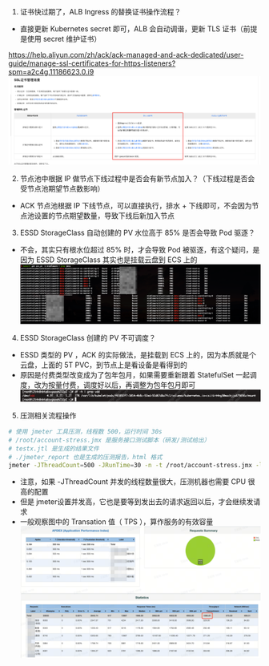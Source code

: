 
1. 证书快过期了，ALB Ingress 的替换证书操作流程？
- 直接更新 Kubernetes secret 即可，ALB 会自动调谐，更新 TLS 证书（前提是使用 secret 维护证书）

https://help.aliyun.com/zh/ack/ack-managed-and-ack-dedicated/user-guide/manage-ssl-certificates-for-https-listeners?spm=a2c4g.11186623.0.i9
![](assets/运维问题杂记/运维问题杂记_image_1.png)


2. 节点池中根据 IP 做节点下线过程中是否会有新节点加入？（下线过程是否会受节点池期望节点数影响）
-  ACK 节点池根据 IP 下线节点，可以直接执行，排水 + 下线即可，不会因为节点池设置的节点期望数量，导致下线后新加入节点

3. ESSD StorageClass 自动创建的 PV 水位高于 85% 是否会导致 Pod 驱逐？
- 不会，其实只有根水位超过 85% 时，才会导致 Pod 被驱逐，有这个疑问，是因为 ESSD StorageClass 其实也是挂载云盘到 ECS 上的
![](assets/运维问题杂记/运维问题杂记_image_2.png)

4. ESSD StorageClass 创建的 PV 不可调度？
- ESSD 类型的 PV ，ACK 的实际做法，是挂载到 ECS 上的，因为本质就是个云盘，上面的 5T PVC，到节点上是看设备是看得到的
- 原因是付费类型改变成为了包年包月，如果需要重新跟着 StatefulSet 一起调度，改为按量付费，调度好以后，再调整为包年包月即可
![](assets/运维问题杂记/运维问题杂记_image_3.png)




5.  压测相关流程操作
```bash
# 使用 jmeter 工具压测，线程数 500，运行时间 30s
# /root/account-stress.jmx 是服务接口测试脚本（研发/测试给出）
# testx.jtl 是生成的结果文件
# ./jmeter_report 也是生成的压测报告，html 格式
jmeter -JThreadCount=500 -JRunTime=30 -n -t /root/account-stress.jmx -l testx.jtl -e -o ./jmeter_report
```
- 注意，如果 -JThreadCount 并发的线程数量很大，压测机器也需要 CPU 很高的配置
- 但是 jmeter设置并发高，它也是要等到发出去的请求返回以后，才会继续发请求
- 一般观察图中的 Transation 值（ TPS ），算作服务的有效容量
![](assets/运维问题杂记/运维问题杂记_image_4.png)



